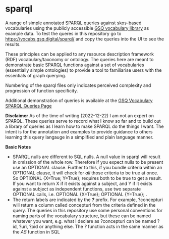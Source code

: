 # sparql
A range of simple annotated SPARQL queries against skos-based vocabularies using the publicly accessible [GSQ vocabulary library](https://vocabs.gsq.digital) as example data. To test the queres in this repository go to https://vocabs.gsq.digital/sparql/ and copy the queries into the UI to see the results.

These principles can be applied to any resource description framework (RDF) vocabulary/taxonomy or ontology. The queries here are meant to demonstrate basic SPARQL functions against a set of vocabularies (essentially simple ontologies) to provide a tool to familiarise users with the essentials of graph querying. 

Numbering of the sparql files only indicates perceived complexity and progression of function specificity.

Additional demonstration of queries is available at the [GSQ Vocabulary SPARQL Queries Page](https://github.com/geological-survey-of-queensland/vocabularies/wiki/Vocabulary-SPARQL-queries)

**Disclaimer**
As of the time of writing (2022-12-22) I am not an expert on SPARQL. These queries serve to record what I know so far and to build out a library of queries as I learn how to make SPARQL do the things I want. The intent is for the annotation and examples to provide guidance to others learning this query langauge in a simplified and plain language manner.

**Basic Notes**
- SPARQL nulls are different to SQL nulls. A null value in sparql will result in omission of the whole row. Therefore if you expect nulls to be present use an OPTIONAL clause. Further to this, if you bundle criteria within an OPTIONAL clause, it will check for _all_ those criteria to be true at once. So OPTIONAL {X=True; Y=True}; requires both to be true to get a result. If you want to return X if it exists against a subject, and Y if it exists against a subject as independent functions, use two separate OPTIONAL calls, i.e. OPTIONAL {X=True}; OPTIONAL {Y=True}; .
- The return labels are indicated by the _**?**_ prefix. For example, ?concepturi will return a column called concepturi from the criteria defined in the query. The queries in this repository use some personal conventions for naming parts of the vocabulary structure, but these can be named whatever you want, e.g. what I declare as ?concepturi can be named ?id, ?uri, ?pid or anything else. The _?_ function acts in the same manner as the _AS_ function in SQL
